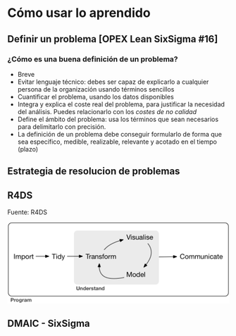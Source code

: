 # Cómo usar lo aprendido

## Definir un problema [OPEX Lean SixSigma #16]

### ¿Cómo es una buena definición de un problema?

* Breve
* Evitar lenguaje técnico: debes ser capaz de explicarlo a cualquier persona de la organización usando términos sencillos
* Cuantificar el problema, usando los datos disponibles
* Integra y explica el coste real del problema, para justificar la necesidad del análisis. Puedes relacionarlo con los *costes de no calidad*
* Define el ámbito del problema: usa los términos que sean necesarios para delimitarlo con precisión.
* La definición de un problema debe conseguir formularlo de forma que sea específico, medible, realizable, relevante y acotado en el tiempo (plazo)



## Estrategia de resolucion de problemas

## R4DS

Fuente: R4DS

![](01-imagenes\data-science.png)

## DMAIC - SixSigma







